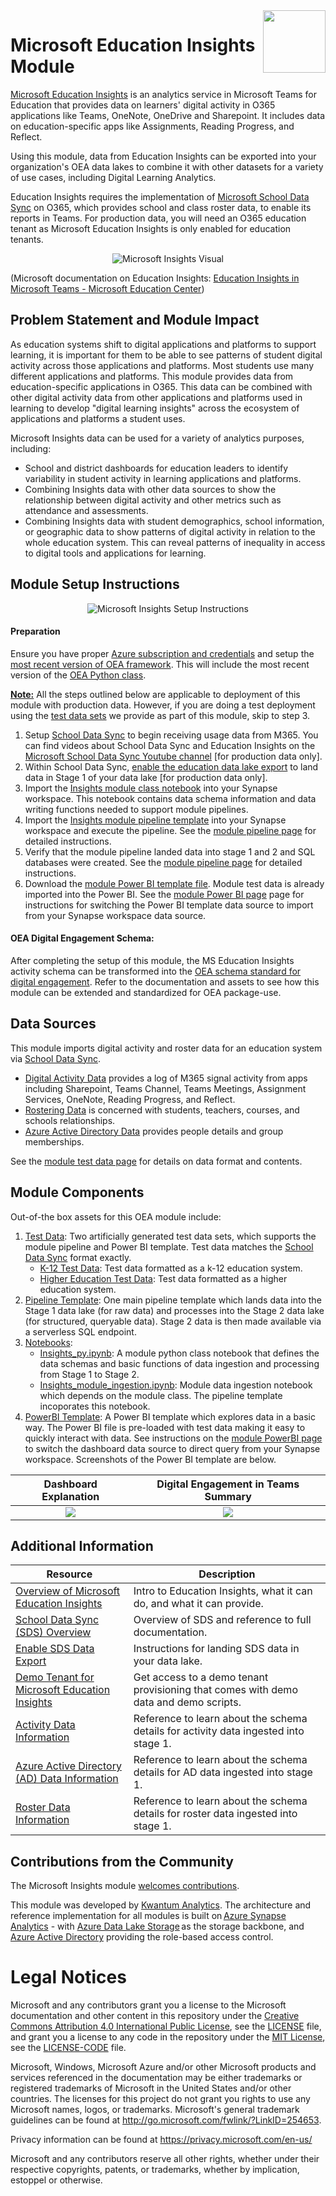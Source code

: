 <img align="right" height="100" src="https://github.com/microsoft/OpenEduAnalytics/blob/main/docs/pics/oea-logo-nobg.png">

# Microsoft Education Insights Module

[Microsoft Education Insights](https://docs.microsoft.com/en-us/microsoftteams/class-insights) is an analytics service in Microsoft Teams for Education that provides data on learners' digital activity in O365 applications like Teams, OneNote, OneDrive and Sharepoint. It includes data on education-specific apps like Assignments, Reading Progress, and Reflect. 

Using this module, data from Education Insights can be exported into your organization's OEA data lakes to combine it with other datasets for a variety of use cases, including Digital Learning Analytics. 

Education Insights requires the implementation of [Microsoft School Data Sync](https://sds.microsoft.com/) on O365, which provides school and class roster data, to enable its reports in Teams. For production data, you will need an O365 education tenant as Microsoft Education Insights is only enabled for education tenants.


<p align="center">
  <img src="https://github.com/cstohlmann/OpenEduAnalytics/blob/main/modules/module_catalog/Microsoft_Education_Insights/docs/images/insights_data_ingestion_map.png" alt="Microsoft Insights Visual"/>
</p>

 (Microsoft documentation on Education Insights: [Education Insights in Microsoft Teams - Microsoft Education Center](https://docs.microsoft.com/en-us/schooldatasync/enabling-insights-premium-export)) 
 
## Problem Statement and Module Impact

As education systems shift to digital applications and platforms to support learning, it is important for them to be able to see patterns of student digital activity across those applications and platforms. Most students use many different applications and platforms. This module provides data from education-specific applications in O365. This data can be combined with other digital activity data from other applications and platforms used in learning to develop "digital learning insights" across the ecosystem of applications and platforms a student uses.

Microsoft Insights data can be used for a variety of analytics purposes, including:
 - School and district dashboards for education leaders to identify variability in student activity in learning applications and platforms. 
 - Combining Insights data with other data sources to show the relationship between digital activity and other metrics such as attendance and assessments. 
 - Combining Insights data with student demographics, school information, or geographic data to show patterns of digital activity in relation to the whole education system. This can reveal patterns of inequality in access to digital tools and applications for learning.

## Module Setup Instructions

<p align="center">
  <img src="https://github.com/cstohlmann/OpenEduAnalytics/blob/main/modules/module_catalog/Microsoft_Education_Insights/docs/images/insights_module_setup_visual.png" alt="Microsoft Insights Setup Instructions"/>
</p>

#### Preparation
Ensure you have proper [Azure subscription and credentials](https://github.com/microsoft/OpenEduAnalytics/tree/main/framework) and setup the [most recent version of OEA framework](https://github.com/microsoft/OpenEduAnalytics/tree/main/framework#setup-of-framework-assets). This will include the most recent version of the [OEA Python class](https://github.com/microsoft/OpenEduAnalytics/blob/main/framework/synapse/notebook/OEA_py.ipynb). 

<ins><strong>Note:</ins></strong> 
All the steps outlined below are applicable to deployment of this module with production data. However, if you are doing a test deployment using the [test data sets](https://github.com/microsoft/OpenEduAnalytics/tree/main/modules/module_catalog/Microsoft_Education_Insights/test_data) we provide as part of this module, skip to step 3.

1. Setup [School Data Sync](https://sds.microsoft.com/) to begin receiving usage data from M365. You can find videos about School Data Sync and Education Insights on the [Microsoft School Data Sync Youtube channel](https://www.youtube.com/channel/UCA8ZOC7eTfzLlkcFW3imkHg/featured) [for production data only].
2. Within School Data Sync, [enable the education data lake export](https://docs.microsoft.com/en-us/schooldatasync/enable-education-data-lake-export) to land data in Stage 1 of your data lake [for production data only].
3. Import the [Insights module class notebook](https://github.com/microsoft/OpenEduAnalytics/blob/main/modules/module_catalog/Microsoft_Education_Insights/notebook/Insights_py.ipynb) into your Synapse workspace. This notebook contains data schema information and data writing functions needed to support module pipelines. 
4. Import the [Insights module pipeline template](https://github.com/microsoft/OpenEduAnalytics/tree/main/oea/modules/module_catalog/Microsoft_Education_Insights/pipeline) into your Synapse workspace and execute the pipeline. See the [module pipeline page](https://github.com/microsoft/OpenEduAnalytics/tree/main/modules/module_catalog/Microsoft_Education_Insights/pipeline) for detailed instructions.
5. Verify that the module pipeline landed data into stage 1 and 2 and SQL databases were created. See the [module pipeline page](https://github.com/microsoft/OpenEduAnalytics/tree/main/modules/module_catalog/Microsoft_Education_Insights/pipeline) for detailed instructions.
6. Download the [module Power BI template file](https://github.com/microsoft/OpenEduAnalytics/tree/main/modules/module_catalog/Microsoft_Education_Insights/powerbi). Module test data is already imported into the Power BI. See the [module Power BI page](https://github.com/microsoft/OpenEduAnalytics/tree/main/modules/module_catalog/Microsoft_Education_Insights/powerbi) page for instructions for switching the Power BI template data source to import from your Synapse workspace data source.

#### OEA Digital Engagement Schema:

After completing the setup of this module, the MS Education Insights activity schema can be transformed into the [OEA schema standard for digital engagement](https://github.com/microsoft/OpenEduAnalytics/tree/main/schemas/schema_catalog/Digital_Engagement_Schema). Refer to the documentation and assets to see how this module can be extended and standardized for OEA package-use.

## Data Sources

This module imports digital activity and roster data for an education system via [School Data Sync](https://sds.microsoft.com/).
- [Digital Activity Data](https://docs.microsoft.com/en-us/schooldatasync/data-lake-schema-activity) provides a log of M365 signal activity from apps including Sharepoint, Teams Channel, Teams Meetings, Assignment Services, OneNote, Reading Progress, and Reflect.
- [Rostering Data](https://docs.microsoft.com/en-us/schooldatasync/data-lake-schema-rostering) is concerned with students, teachers, courses, and schools relationships.
- [Azure Active Directory Data](https://docs.microsoft.com/en-us/schooldatasync/data-lake-schema-azure-ad) provides people details and group memberships.

See the [module test data page](https://github.com/microsoft/OpenEduAnalytics/tree/main/modules/module_catalog/Microsoft_Education_Insights/test_data) for details on data format and contents.

## Module Components
Out-of-the box assets for this OEA module include: 
1. [Test Data](https://github.com/microsoft/OpenEduAnalytics/tree/main/modules/module_catalog/Microsoft_Education_Insights/test_data): Two artificially generated test data sets, which supports the module pipeline and Power BI template. Test data matches the [School Data Sync](https://sds.microsoft.com/) format exactly.
    - [K-12 Test Data](https://github.com/microsoft/OpenEduAnalytics/tree/main/modules/module_catalog/Microsoft_Education_Insights/test_data/k12_test_data): Test data formatted as a k-12 education system.
    - [Higher Education Test Data](https://github.com/microsoft/OpenEduAnalytics/tree/main/modules/module_catalog/Microsoft_Education_Insights/test_data/hed_test_data): Test data formatted as a higher education system.
2. [Pipeline Template](https://github.com/microsoft/OpenEduAnalytics/tree/main/modules/module_catalog/Microsoft_Education_Insights/pipeline): One main pipeline template which lands data into the Stage 1 data lake (for raw data) and processes into the Stage 2 data lake (for structured, queryable data). Stage 2 data is then made available via a serverless SQL endpoint.
3. [Notebooks](https://github.com/microsoft/OpenEduAnalytics/tree/main/modules/module_catalog/Microsoft_Education_Insights/notebook): 
    - [Insights_py.ipynb](https://github.com/microsoft/OpenEduAnalytics/blob/main/modules/module_catalog/Microsoft_Education_Insights/notebook/Insights_py.ipynb): A module python class notebook that defines the data schemas and basic functions of data ingestion and processing from Stage 1 to Stage 2.
    - [Insights_module_ingestion.ipynb](https://github.com/microsoft/OpenEduAnalytics/blob/main/modules/module_catalog/Microsoft_Education_Insights/notebook/Insights_module_ingestion.ipynb): Module data ingestion notebook which depends on the module class. The pipeline template incoporates this notebook. 
4. [PowerBI Template](https://github.com/microsoft/OpenEduAnalytics/tree/main/modules/module_catalog/Microsoft_Education_Insights/powerbi): A Power BI template which explores data in a basic way. The Power BI file is pre-loaded with test data making it easy to quickly interact with data. See instructions on the [module PowerBI page](https://github.com/microsoft/OpenEduAnalytics/tree/main/modules/module_catalog/Microsoft_Education_Insights/powerbi) to switch the dashboard data source to direct query from your Synapse workspace. Screenshots of the Power BI template are below.

Dashboard Explanation | Digital Engagement in Teams Summary
:-------------------------:|:-------------------------:
![](https://github.com/microsoft/OpenEduAnalytics/blob/main/modules/module_catalog/Microsoft_Education_Insights/docs/images/Insights%20Module%20Explanation%20Page.png) |  ![](https://github.com/microsoft/OpenEduAnalytics/blob/main/modules/module_catalog/Microsoft_Education_Insights/docs/images/Insights%20Module%20Sample%20Dashboard.png)   
## Additional Information

| Resource | Description |
| --- | --- |
| [Overview of Microsoft Education Insights](https://docs.microsoft.com/en-us/microsoftteams/class-insights) | Intro to Education Insights, what it can do, and what it can provide. |
| [School Data Sync (SDS) Overview](https://docs.microsoft.com/en-us/schooldatasync/) | Overview of SDS and reference to full documentation. |
| [Enable SDS Data Export](https://docs.microsoft.com/en-us/schooldatasync/enable-education-data-lake-export) | Instructions for landing SDS data in your data lake. |
| [Demo Tenant for Microsoft Education Insights](https://learn.microsoft.com/en-us/partner-center/mpn-demos) | Get access to a demo tenant provisioning that comes with demo data and demo scripts. |
| [Activity Data Information](https://docs.microsoft.com/en-us/schooldatasync/data-lake-schema-activity) | Reference to learn about the schema details for activity data ingested into stage 1. |
| [Azure Active Directory (AD) Data Information](https://docs.microsoft.com/en-us/schooldatasync/data-lake-schema-azure-ad) | Reference to learn about the schema details for AD data ingested into stage 1. |
| [Roster Data Information](https://docs.microsoft.com/en-us/schooldatasync/data-lake-schema-rostering) | Reference to learn about the schema details for roster data ingested into stage 1. |


## Contributions from the Community
 
The Microsoft Insights module [welcomes contributions](https://github.com/microsoft/OpenEduAnalytics/blob/main/docs/license/CONTRIBUTING.md).

This module was developed by [Kwantum Analytics](https://www.kwantumedu.com/). The architecture and reference implementation for all modules is built on [Azure Synapse Analytics](https://azure.microsoft.com/en-us/services/synapse-analytics/) - with [Azure Data Lake Storage](https://docs.microsoft.com/en-us/azure/storage/blobs/data-lake-storage-introduction) as the storage backbone,  and [Azure Active Directory](https://azure.microsoft.com/en-us/services/active-directory/) providing the role-based access control.

# Legal Notices
Microsoft and any contributors grant you a license to the Microsoft documentation and other content
in this repository under the [Creative Commons Attribution 4.0 International Public License](https://creativecommons.org/licenses/by/4.0/legalcode),
see the [LICENSE](LICENSE) file, and grant you a license to any code in the repository under the [MIT License](https://opensource.org/licenses/MIT), see the
[LICENSE-CODE](LICENSE-CODE) file.

Microsoft, Windows, Microsoft Azure and/or other Microsoft products and services referenced in the documentation
may be either trademarks or registered trademarks of Microsoft in the United States and/or other countries.
The licenses for this project do not grant you rights to use any Microsoft names, logos, or trademarks.
Microsoft's general trademark guidelines can be found at http://go.microsoft.com/fwlink/?LinkID=254653.

Privacy information can be found at https://privacy.microsoft.com/en-us/

Microsoft and any contributors reserve all other rights, whether under their respective copyrights, patents,
or trademarks, whether by implication, estoppel or otherwise.
